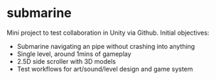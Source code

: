 # submarine

Mini project to test collaboration in Unity via Github. Initial objectives: 

* Submarine navigating an pipe without crashing into anything
* Single level, around 1mins of gameplay
* 2.5D side scroller with 3D models
* Test workflows for art/sound/level design and game system
